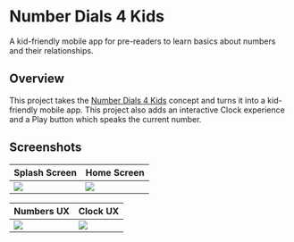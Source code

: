 # Number Dials 4 Kids
A kid-friendly mobile app for pre-readers to learn basics about numbers and their relationships.

## Overview
This project takes the [Number Dials 4 Kids](https://github.com/blairneumann/numberdials4kids.angular) concept and turns it into a kid-friendly mobile app. This project also adds an interactive Clock experience and a Play button which speaks the current number.

## Screenshots

Splash Screen|Home Screen
--|--
<img src="/../screenshots/img/SplashScreen.png?raw=true" />|<img src="/../screenshots/img/Home.png?raw=true" />

Numbers UX|Clock UX
--|--
<img src="/../screenshots/img/Numbers.png?raw=true" />|<img src="/../screenshots/img/Clock.png?raw=true" />
